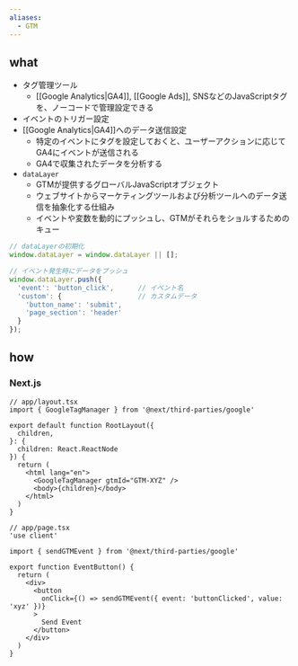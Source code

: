 ```yaml
---
aliases:
  - GTM
---
```

## what
- タグ管理ツール
	- [[Google Analytics|GA4]], [[Google Ads]], SNSなどのJavaScriptタグを、ノーコードで管理設定できる
- イベントのトリガー設定
- [[Google Analytics|GA4]]へのデータ送信設定
	- 特定のイベントにタグを設定しておくと、ユーザーアクションに応じてGA4にイベントが送信される
	- GA4で収集されたデータを分析する
- `dataLayer`
	- GTMが提供するグローバルJavaScriptオブジェクト
	- ウェブサイトからマーケティングツールおよび分析ツールへのデータ送信を抽象化する仕組み
	- イベントや変数を動的にプッシュし、GTMがそれらをショルするためのキュー
```js
// dataLayerの初期化
window.dataLayer = window.dataLayer || [];

// イベント発生時にデータをプッシュ
window.dataLayer.push({
  'event': 'button_click',      // イベント名
  'custom': {                   // カスタムデータ
    'button_name': 'submit',
    'page_section': 'header'
  }
});
```
## how
### Next.js
```tsx
// app/layout.tsx
import { GoogleTagManager } from '@next/third-parties/google'
 
export default function RootLayout({
  children,
}: {
  children: React.ReactNode
}) {
  return (
    <html lang="en">
      <GoogleTagManager gtmId="GTM-XYZ" />
      <body>{children}</body>
    </html>
  )
}

// app/page.tsx
'use client'
 
import { sendGTMEvent } from '@next/third-parties/google'
 
export function EventButton() {
  return (
    <div>
      <button
        onClick={() => sendGTMEvent({ event: 'buttonClicked', value: 'xyz' })}
      >
        Send Event
      </button>
    </div>
  )
}
```